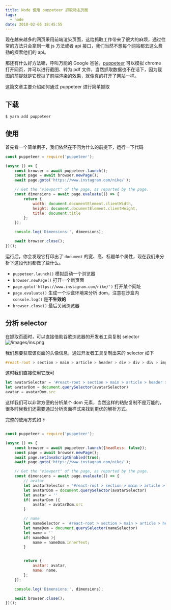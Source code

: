 ```yaml
---
title: Node 使用 puppeteer 抓取动态页面
tags:
  - node
date: 2018-02-05 18:45:55
---
```



现在越来越多的网页采用前端渲染页面，这给抓取工作带来了很大的麻烦，通过往常的方法只会拿到一堆 js 方法或者 api 接口，我们当然不想每个网站都去这么费劲的探索他们的 api。
<!-- more --><!-- toc -->
那还有什么好方法嘛，呼叫万能的 Google 爸爸，[puppeteer](https://github.com/GoogleChrome/puppeteer) 可以模拟 chrome 打开网页，并可以进行截图、转为 pdf 文件，当然抓取数据也不在话下，因为截图的前提就是它模拟了前端渲染的效果，就像真的打开了网站一样。

这篇文章主要介绍如何通过 puppeteer 进行简单抓取

## 下载
```bash
$ yarn add puppeteer
```
## 使用
首先看一个简单例子，我们依然在不问为什么的前提下，运行一下代码
```javascript
const puppeteer = require('puppeteer');

(async () => {
	const browser = await puppeteer.launch();
	const page = await browser.newPage();
	await page.goto('https://www.instagram.com/nike/');

	// Get the "viewport" of the page, as reported by the page.
	const dimensions = await page.evaluate(() => {
		return {
			width: document.documentElement.clientWidth,
			height: document.documentElement.clientHeight,
            title: document.title
		};
	});

	console.log('Dimensions:', dimensions);

	await browser.close();
})();
```
运行后，你会发现它打印出了 `document` 的宽、高、标题单个属性，现在我们来分析下这段代码都做了些什么。
- `puppeteer.launch()` 模拟启动一个浏览器
- `browser.newPage()` 打开一个新页面
- `page.goto('https://www.instagram.com/nike/')` 打开某个网址
- `page.evaluate()` 生成一个沙盒环境来分析 dom，注意在沙盒内 `console.log()` 是**不生效的**
- `browser.close()` 最后关闭浏览器

## 分析 selector
在抓取页面时，可以直接借助谷歌浏览器的开发者工具复制 selector
![/images/ins.png](/images/ins.png)

我们想要获取该页面的头像信息，通过开发者工具复制出来的 selector 如下
```css
#react-root > section > main > article > header > div > div > div > img
```
这时我们直接使用它既可
```javascript
let avatarSelector = '#react-root > section > main > article > header > div > div > div > img'
let avatarDom = document.querySelector(avatarSelector)
avatar = avatarDom.src
```
这样我们可以非常方便的分析某个 dom 元素，当然这样的粘贴复制不是万能的，很多时候我们还需要通过分析页面样式来找到更优的解析方式。

完整的使用方式如下
```javascript

const puppeteer = require('puppeteer');

(async () => {
	const browser = await puppeteer.launch({headless: false});
	const page = await browser.newPage();
    await page.setJavaScriptEnabled(true);
	await page.goto('https://www.instagram.com/nike/');

	// Get the "viewport" of the page, as reported by the page.
	const dimensions = await page.evaluate(() => {
        // avatar
        let avatarSelector = '#react-root > section > main > article > header > div > div > div > img'
        let avatarDom = document.querySelector(avatarSelector)
        let avatar = ''
        if( avatarDom ){
            avatar = avatarDom.src
        }

        // name
        let nameSelector = '#react-root > section > main > article > header > section > div._ienqf > h1'
        let nameDom = document.querySelector(nameSelector)
        let name = ''
        if( nameDom ){
            name = nameDom.innerText;
        }


		return {
            avatar: avatar,
            name: name,
		};
	});

	console.log('Dimensions:', dimensions);

	await browser.close();
})();
```

